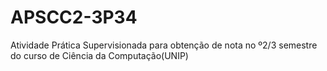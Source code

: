 # APSCC2-3P34
Atividade Prática Supervisionada para obtenção de nota no º2/3 semestre do curso de Ciência da Computação(UNIP)
